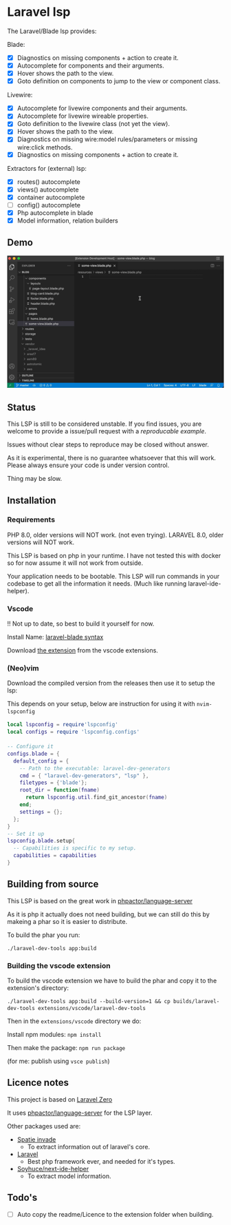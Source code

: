 # Laravel lsp

The Laravel/Blade lsp provides:

Blade:
- [x] Diagnostics on missing components + action to create it.
- [x] Autocomplete for components and their arguments.
- [x] Hover shows the path to the view.
- [x] Goto definition on components to jump to the view or component class.

Livewire:
- [x] Autocomplete for livewire components and their arguments.
- [x] Autocomplete for livewire wireable properties.
- [x] Goto definition to the livewire class (not yet the view).
- [x] Hover shows the path to the view.
- [x] Diagnostics on missing wire:model rules/parameters or missing wire:click methods.
- [x] Diagnostics on missing components + action to create it.

Extractors for (external) lsp:
- [x] routes() autocomplete
- [x] views() autocomplete
- [x] container autocomplete
- [ ] config() autocomplete
- [x] Php autocomplete in blade
- [x] Model information, relation builders

## Demo

![Demo](./screenshots/demo-blade-lsp.gif)

## Status

This LSP is still to be considered unstable. If you find issues, you are welcome to provide a
issue/pull request with a *reproducable example*.

Issues without clear steps to reproduce may be closed without answer.

As it is experimental, there is no guarantee whatsoever that this will work. Please always ensure
your code is under version control.

Thing may be slow.

## Installation

### Requirements

PHP 8.0, older versions will NOT work. (not even trying).
LARAVEL 8.0, older versions will NOT work.

This LSP is based on php in your runtime. I have not tested this with docker so for now assume it
will not work from outside.

Your application needs to be bootable. This LSP will run commands in your codebase to get all the
information it needs. (Much like running laravel-ide-helper).

### Vscode

!! Not up to date, so best to build it yourself for now.

Install Name: [laravel-blade syntax](https://marketplace.visualstudio.com/items?itemName=cjhowe7.laravel-blade)

Download [the extension](https://marketplace.visualstudio.com/items?itemName=haringsbe-haringsrob.laravel-blade-livewire-lsp) from the vscode extensions.

### (Neo)vim

Download the compiled version from the releases then use it to setup the lsp:

This depends on your setup, below are instruction for using it with `nvim-lspconfig`

``` lua
local lspconfig = require'lspconfig'
local configs = require 'lspconfig.configs'

-- Configure it
configs.blade = {
  default_config = {
    -- Path to the executable: laravel-dev-generators
    cmd = { "laravel-dev-generators", "lsp" },
    filetypes = {'blade'};
    root_dir = function(fname)
      return lspconfig.util.find_git_ancestor(fname)
    end;
    settings = {};
  };
}
-- Set it up
lspconfig.blade.setup{
  -- Capabilities is specific to my setup.
  capabilities = capabilities
}
```

## Building from source

This LSP is based on the great work in [phpactor/language-server](https://github.com/phpactor/language-server)

As it is php it actually does not need building, but we can still do this by makeing a phar so it is easier to distribute.

To build the phar you run:

```
./laravel-dev-tools app:build
```

### Building the vscode extension

To build the vscode extension we have to build the phar and copy it to the extension's directory:

```
./laravel-dev-tools app:build --build-version=1 && cp builds/laravel-dev-tools extensions/vscode/laravel-dev-tools
```

Then in the `extensions/vscode` directory we do:

Install npm modules: `npm install`

Then make the package: `npm run package`

(for me: publish using `vsce publish`)

## Licence notes

This project is based on [Laravel Zero](https://github.com/laravel-zero/laravel-zero)

It uses [phpactor/language-server](https://github.com/phpactor/language-server) for the LSP layer.

Other packages used are:
- [Spatie invade](https://github.com/spatie/invade)
    - To extract information out of laravel's core.
- [Laravel](https://github.com/laravel/framework)
    - Best php framework ever, and needed for it's types.
- [Soyhuce/next-ide-helper](https://github.com/Soyhuce/next-ide-helper)
    - To extract model information.

## Todo's

- [ ] Auto copy the readme/Licence to the extension folder when building.
